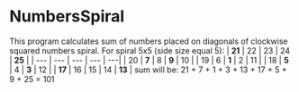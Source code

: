 # NumbersSpiral
This program calculates sum of numbers placed on diagonals of clockwise squared numbers spiral.
  For spiral 5x5 (side size equal 5):
  | **21** | 22 | 23 | 24 | **25** |
  | --- | --- | --- | --- | ---|
  | 20 | **7** | 8 | **9** | 10 |
  | 19 | 6 | **1** | 2 | 11 |
  | 18 | **5** | 4 | **3** | 12 |
  | **17** | 16 | 15 | 14 | **13** |
  sum will be: 21 + 7 + 1 + 3 + 13 + 17 + 5 + 9 + 25 = 101
